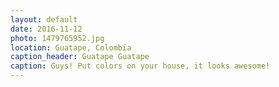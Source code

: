 ```yaml
---
layout: default
date: 2016-11-12
photo: 1479765952.jpg
location: Guatape, Colombia
caption_header: Guatape Guatape
caption: Guys! Put colors on your house, it looks awesome!
---
```

